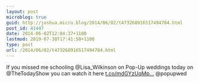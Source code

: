 ```yaml
---
layout: post
microblog: true
guid: http://joshua.micro.blog/2014/06/02/t473268916517494784.html
post_id: 41447
date: 2014-06-02T12:04:37+1100
lastmod: 2019-07-30T17:41:50+1100
type: post
url: /2014/06/02/t473268916517494784.html
---
```

If you missed me schooling @Lisa_Wilkinson on Pop-Up weddings today on @TheTodayShow you can watch it here [t.co/mdGYzUqMp...](http://t.co/mdGYzUqMp5) @popupwed
